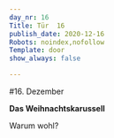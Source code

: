 ```yaml
---
day_nr: 16
Title: Tür  16
publish_date: 2020-12-16
Robots: noindex,nofollow
Template: door
show_always: false

---
```



#16. Dezember

**Das Weihnachtskarussell**

Warum wohl?